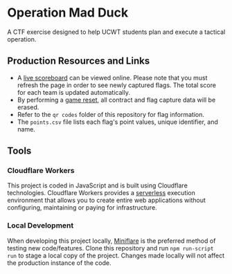 # Operation Mad Duck
A CTF exercise designed to help UCWT students plan and execute a tactical operation.

## Production Resources and Links
- A [live scoreboard](https://operation.madduck.workers.dev/board) can be viewed online. Please note that you must refresh the page in order to see newly captured flags. The total score for each team is updated automatically.
- By performing a [game reset](https://operation.madduck.workers.dev/reset), all contract and flag capture data will be erased.
- Refer to the `qr codes` folder of this repository for flag information.
- The `points.csv` file lists each flag's point values, unique identifier, and name.

## Tools
### Cloudflare Workers
This project is coded in JavaScript and is built using Cloudflare technologies. Cloudflare Workers provides a [serverless](https://www.cloudflare.com/learning/serverless/what-is-serverless/) execution environment that allows you to create entire web applications without configuring, maintaining or paying for infrastructure.

### Local Development
When developing this project locally, [Miniflare](https://miniflare.dev) is the preferred method of testing new code/features. Clone this repository and run `npm run-script run` to stage a local copy of the project. Changes made locally will not affect the production instance of the code.